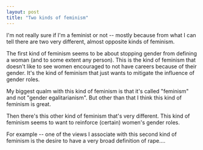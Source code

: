 ```yaml
---
layout: post
title: "Two kinds of feminism"
---
```


I'm not really sure if I'm a feminist or not -- mostly because from what I can tell there are two very different, almost opposite kinds of feminism.

The first kind of feminism seems to be about stopping gender from defining a woman (and to some extent any person). This is the kind of feminism that doesn't like to see women encouraged to not have careers because of their gender. It's the kind of feminism that just wants to mitigate the influence of gender roles.

My biggest qualm with this kind of feminism is that it's called "feminism" and not "gender egalitarianism". But other than that I think this kind of feminism is great.

Then there's this other kind of feminism that's very different. This kind of feminism seems to want to reinforce (certain) women's gender roles.

For example -- one of the views I associate with this second kind of feminism is the desire to have a very broad definition of rape.... 
